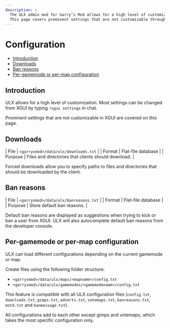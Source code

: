 ```yaml
---
description: >
  The ULX admin mod for Garry’s Mod allows for a high level of customization.
  This page covers prominent settings that are not customizable through XGUI.
---
```

# Configuration

- [Introduction](#introduction)
- [Downloads](#downloads)
- [Ban reasons](#ban-reasons)
- [Per-gamemode or per-map configuration](#per-gamemode-or-per-map-configuration)

## Introduction

ULX allows for a high level of customization. Most settings can be changed from XGUI by typing `!xgui settings` in chat.

Prominent settings that are not customizable in XGUI are covered on this page.

## Downloads

| File    | `<garrysmod>/data/ulx/downloads.txt`                |
| Format  | Flat-file database                                  |
| Purpose | Files and directories that clients should download. |

Forced downloads allow you to specify paths to files and directories that should be downloaded by the client.

## Ban reasons

| File    | `<garrysmod>/data/ulx/banreasons.txt` |
| Format  | Flat-file database                    |
| Purpose | Store default ban reasons.            |

Default ban reasons are displayed as suggestions when trying to kick or ban a user from XGUI. ULX will also autocomplete default ban reasons from the developer console.

## Per-gamemode or per-map configuration

ULX can load different configurations depending on the current gamemode or map.

Create files using the following folder structure:
- `<garrysmod>/data/ulx/maps/<mapname>/config.txt`
- `<garrysmod>/data/ulx/gamemodes/<gamemodename>/config.txt`

This feature is compatible with all ULX configuration files (`config.txt`, `downloads.txt`, `gimps.txt`, `adverts.txt`, `votemaps.txt`, `banreasons.txt`, `motd.txt` and `banmessage.txt`).

All configurations add to each other except gimps and votemaps, which takes the most specific configuration only.
